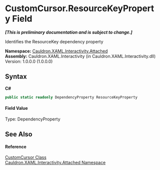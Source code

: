 # CustomCursor.ResourceKeyProperty Field
 _**\[This is preliminary documentation and is subject to change.\]**_

Identifies the ResourceKey&nbsp;dependency property

**Namespace:**&nbsp;<a href="N_Cauldron_XAML_Interactivity_Attached">Cauldron.XAML.Interactivity.Attached</a><br />**Assembly:**&nbsp;Cauldron.XAML.Interactivity (in Cauldron.XAML.Interactivity.dll) Version: 1.0.0.0 (1.0.0.0)

## Syntax

**C#**<br />
``` C#
public static readonly DependencyProperty ResourceKeyProperty
```


#### Field Value
Type: DependencyProperty

## See Also


#### Reference
<a href="T_Cauldron_XAML_Interactivity_Attached_CustomCursor">CustomCursor Class</a><br /><a href="N_Cauldron_XAML_Interactivity_Attached">Cauldron.XAML.Interactivity.Attached Namespace</a><br />